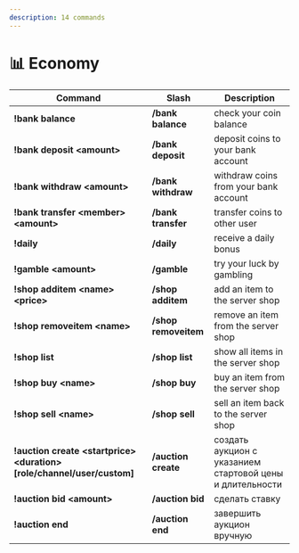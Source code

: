 ```yaml
---
description: 14 commands
---
```


# 📊 Economy

| Command                                | Slash                | Description                           |
| -------------------------------------- | -------------------- | ------------------------------------- |
| **!bank balance**                      | **/bank balance**    | check your coin balance               |
| **!bank deposit \<amount>**            | **/bank deposit**    | deposit coins to your bank account    |
| **!bank withdraw \<amount>**           | **/bank withdraw**   | withdraw coins from your bank account |
| **!bank transfer \<member> \<amount>** | **/bank transfer**   | transfer coins to other user          |
| **!daily**                             | **/daily**           | receive a daily bonus                 |
| **!gamble \<amount>**                  | **/gamble**          | try your luck by gambling             |
| **!shop additem \<name> \<price>**     | **/shop additem**    | add an item to the server shop        |
| **!shop removeitem \<name>**           | **/shop removeitem** | remove an item from the server shop   |
| **!shop list**                         | **/shop list**       | show all items in the server shop     |
| **!shop buy \<name>**                  | **/shop buy**        | buy an item from the server shop      |
| **!shop sell \<name>**                 | **/shop sell**       | sell an item back to the server shop  |
| **!auction create \<startprice> \<duration> \[role/channel/user/custom]** | **/auction create** | создать аукцион с указанием стартовой цены и длительности |
| **!auction bid \<amount>**                                                | **/auction bid**    | сделать ставку                                            |
| **!auction end**                                                          | **/auction end**    | завершить аукцион вручную                                 |
